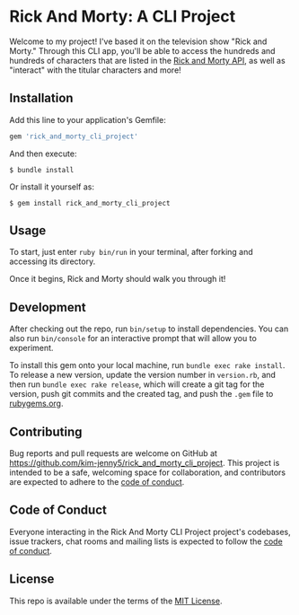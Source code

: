 # Rick And Morty: A CLI Project

Welcome to my project! I've based it on the television show "Rick and Morty." Through this CLI app, you'll be able to access the hundreds and hundreds of characters that are listed in the [Rick and Morty API](https://rickandmortyapi.com), as well as "interact" with the titular characters and more!

## Installation

Add this line to your application's Gemfile:

```ruby
gem 'rick_and_morty_cli_project'
```

And then execute:

    $ bundle install

Or install it yourself as:

    $ gem install rick_and_morty_cli_project

## Usage

To start, just enter `ruby bin/run` in your terminal, after forking and accessing its directory.

Once it begins, Rick and Morty should walk you through it!

## Development

After checking out the repo, run `bin/setup` to install dependencies. You can also run `bin/console` for an interactive prompt that will allow you to experiment.

To install this gem onto your local machine, run `bundle exec rake install`. To release a new version, update the version number in `version.rb`, and then run `bundle exec rake release`, which will create a git tag for the version, push git commits and the created tag, and push the `.gem` file to [rubygems.org](https://rubygems.org).

## Contributing

Bug reports and pull requests are welcome on GitHub at https://github.com/kim-jenny5/rick_and_morty_cli_project. This project is intended to be a safe, welcoming space for collaboration, and contributors are expected to adhere to the [code of conduct](https://github.com/kim-jenny5/rick_and_morty_cli_project/blob/master/CODE_OF_CONDUCT.md).

## Code of Conduct

Everyone interacting in the Rick And Morty CLI Project project's codebases, issue trackers, chat rooms and mailing lists is expected to follow the [code of conduct](https://github.com/kim-jenny5/rick_and_morty_cli_project/blob/master/CODE_OF_CONDUCT.md).

## License

This repo is available under the terms of the [MIT License](https://opensource.org/licenses/MIT).